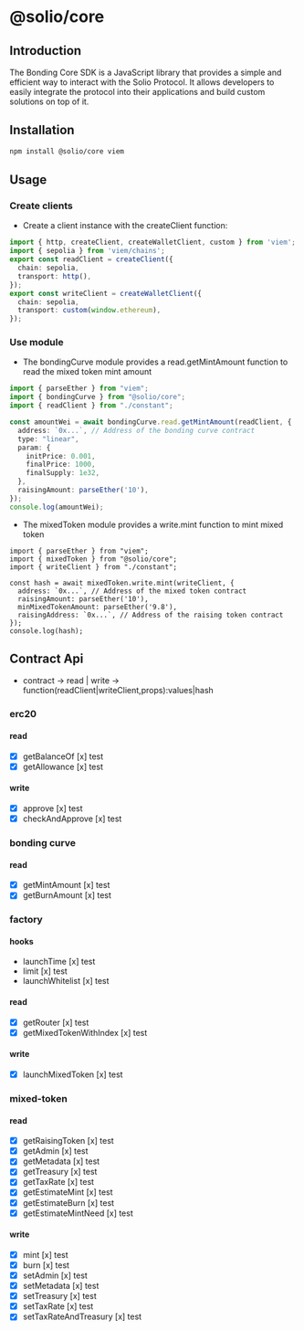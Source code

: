 # @solio/core

## Introduction

The Bonding Core SDK is a JavaScript library that provides a simple and efficient way to interact with the Solio Protocol. It allows developers to easily integrate the protocol into their applications and build custom solutions on top of it.

## Installation

```bash
npm install @solio/core viem
```

## Usage

### Create clients

- Create a client instance with the createClient function:

```ts copy filename="constant.ts"
import { http, createClient, createWalletClient, custom } from 'viem';
import { sepolia } from 'viem/chains';
export const readClient = createClient({
  chain: sepolia,
  transport: http(),
});
export const writeClient = createWalletClient({
  chain: sepolia,
  transport: custom(window.ethereum),
});
```

### Use module

- The bondingCurve module provides a read.getMintAmount function to read the mixed token mint amount

```ts copy filename="read.ts"
import { parseEther } from "viem";
import { bondingCurve } from "@solio/core";
import { readClient } from "./constant";

const amountWei = await bondingCurve.read.getMintAmount(readClient, {
  address: `0x...`, // Address of the bonding curve contract
  type: "linear",
  param: {
    initPrice: 0.001,
    finalPrice: 1000,
    finalSupply: 1e32,
  },
  raisingAmount: parseEther('10'),
});
console.log(amountWei);

```

- The mixedToken module provides a write.mint function to mint mixed token

```tsx filename="write.ts"
import { parseEther } from "viem";
import { mixedToken } from "@solio/core";
import { writeClient } from "./constant";

const hash = await mixedToken.write.mint(writeClient, {
  address: `0x...`, // Address of the mixed token contract
  raisingAmount: parseEther('10'),
  minMixedTokenAmount: parseEther('9.8'),
  raisingAddress: `0x...`, // Address of the raising token contract
});
console.log(hash);
```

## Contract Api

- contract -> read | write -> function(readClient|writeClient,props):values|hash

### erc20

#### read

- [x] getBalanceOf [x] test
- [x] getAllowance [x] test

#### write

- [x] approve [x] test
- [x] checkAndApprove [x] test

### bonding curve

#### read

- [x] getMintAmount [x] test
- [x] getBurnAmount [x] test

### factory

#### hooks

- launchTime [x] test
- limit [x] test
- launchWhitelist [x] test

#### read

- [x] getRouter [x] test
- [x] getMixedTokenWithIndex [x] test

#### write

- [x] launchMixedToken [x] test

### mixed-token

#### read

- [x] getRaisingToken [x] test
- [x] getAdmin [x] test
- [x] getMetadata [x] test
- [x] getTreasury [x] test
- [x] getTaxRate [x] test
- [x] getEstimateMint [x] test
- [x] getEstimateBurn [x] test
- [x] getEstimateMintNeed [x] test

#### write

- [x] mint [x] test
- [x] burn [x] test
- [x] setAdmin [x] test
- [x] setMetadata [x] test
- [x] setTreasury [x] test
- [x] setTaxRate [x] test
- [x] setTaxRateAndTreasury [x] test
